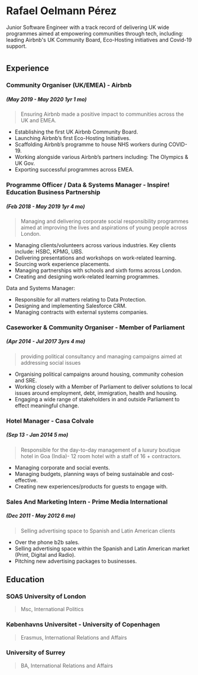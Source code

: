 # Rafael Oelmann Pérez
Junior Software Engineer with a track record of delivering UK wide programmes aimed at empowering communities through tech, including: leading Airbnb's UK Community Board, Eco-Hosting initiatives and Covid-19 support. 
#

## Experience

### Community Organiser (UK/EMEA) - Airbnb 
##### (May 2019 - May 2020 1yr 1 mo)
> Ensuring Airbnb made a positive impact to communities across the UK and EMEA.

- Establishing the first UK Airbnb Community Board.
- Launching Airbnb’s first Eco-Hosting Initiatives.
- Scaffolding Airbnb’s programme to house NHS workers during COVID-19.
- Working alongside various Airbnb’s partners including: The Olympics & UK Gov.
- Exporting successful programmes across EMEA.


### Programme Officer / Data & Systems Manager - Inspire! Education Business Partnership 
##### (Feb 2018 - May 2019 1yr 4 mo)
> Managing and delivering corporate social responsibility programmes aimed at improving the lives and aspirations of young people across London.

- Managing clients/volunteers across various industries. Key clients include: HSBC, KPMG, UBS.
- Delivering presentations and workshops on work-related learning.
- Sourcing work experience placements.
- Managing partnerships with schools and sixth forms across London.
- Creating and designing work-related learning programmes.

Data and Systems Manager:
- Responsible for all matters relating to Data Protection.
- Designing and implementing Salesforce CRM.
- Managing contracts with external systems companies.


### Caseworker & Community Organiser - Member of Parliament
##### (Apr 2014 - Jul 2017 3yrs 4 mo)
> providing political consultancy and managing campaigns aimed at addressing social issues 

- Organising political campaigns around housing, community cohesion and SRE. 
- Working closely with a Member of Parliament to deliver solutions to local issues around employment, debt, immigration, health and housing. 
- Engaging a wide range of stakeholders in and outside Parliament to effect meaningful change.


### Hotel Manager - Casa Colvale
##### (Sep 13 - Jan 2014 5 mo)
> Responsible for the day-to-day management of a luxury boutique hotel in Goa
(India)- 12 room hotel with a staff of 16 + contractors.

- Managing corporate and social events.
- Managing budgets, planning ways of being sustainable and cost-effective.
- Creating new experiences/products for guests to engage with.

### Sales And Marketing Intern - Prime Media International
##### (Dec 2011 - May 2012 6 mo)
> Selling advertising space to Spanish and Latin American clients 

- Over the phone b2b sales.
- Selling advertising space within the Spanish and Latin American market (Print, Digital and Radio).
- Pitching new advertising packages to businesses.

##
## Education
### SOAS University of London
> Msc, International Politics

### Københavns Universitet - University of Copenhagen
> Erasmus, International Relations and Affairs

### University of Surrey
> BA, International Relations and Affairs

##